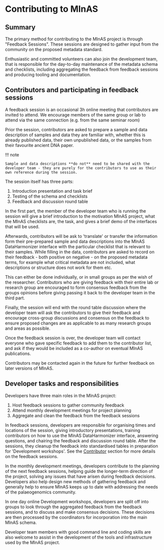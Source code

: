 # Contributing to MInAS

## Summary

The primary method for contributing to the MInAS project is through "Feedback Sessions". These sessions are designed to gather input from the community on the proposed metadata standard.

Enthusiastic and committed volunteers can also join the development team, that is responsible for the day-to-day maintenance of the metadata schema and checklists, including aggregating the feedback from feedback sessions and producing tooling and documentation.

## Contributors and participating in feedback sessions

A feedback session is an occasional 3h online meeting that contributors are invited to attend.
We encourage members of the same group or lab to attend via the same connection (e.g. from the same seminar room)

Prior the session, contributors are asked to prepare a sample and data description of samples and data they are familiar with, whether this is already published data, their own unpublished data, or the samples from their favourite ancient DNA paper.

!!! note

    Sample and data descriptions **do not** need to be shared with the developer team - they are purely for the contributors to use as their own reference during the session.

The session itself has three parts:

1. Introduction presentation and task brief
2. Testing of the schema and checklists
3. Feedback and discussion round table

In the first part, the member of the developer team who is running the session will give a brief introduction to the motivation MInAS project, what the MInAS checklists are, the task, and gives a brief demo of the interfaces that will be used.

Afterwards, contributors will be ask to 'translate' or transfer the information form their pre-prepared sample and data descriptions into the MInAS DataHarmonizer interface with the particular checklist that is relevant to their samples. While filling in the data, contributors are asked to record on their feedback - both positive on negative - on the proposed metadata terms, for example what critical metadata are not included, what descriptions or structure does not work for them etc.

This can either be done individually, or in small groups as per the wish of the researcher.
Contributors who are giving feedback with their entire lab or research group are encouraged to form consensus feedback from the groups opinions before giving passing it back to the developer team in the third part.

Finally, the session will end with the round table discussion where the developer team will ask the contributors to give their feedback and encourage cross-group discussions and consensus on the feedback to ensure proposed changes are as applicable to as many research groups and areas as possible.

Once the feedback session is over, the developer team will contact everyone who gave specific feedback to add them to the contributor list, and ask if they would be included as a co-author on eventual MInAS publications.

Contributors may be contacted again in the future for further feedback on later versions of MInAS.

## Developer tasks and responsibilities

Developers have three main roles in the MInAS project:

1. Host feedback sessions to gather community feedback
2. Attend monthly development meetings for project planning
3. Aggregate and clean the feedback from the feedback sessions

In feedback sessions, developers are responsible for organising times and locations of the session, giving introductory presentations, training contributors on how to use the MInAS DataHarmonizer interface, answering questions, and chairing the feedback and discussion round table. After the sessions, they cleanup the feedback into standardised tables in preparation for 'Development workshops'. See the [Contributor](#contributor) section for more details on the feedback sessions.

In the monthly development meetings, developers contribute to the planning of the next feedback sessions, helping guide the longer-term direction of the project, solving any issues that have arisen during feedback decisions. Developers also help design new methods of gathering feedback and generally help to ensure MInAS keeps up to date with addressing the needs of the palaeogenomics community.

In one day online Development workshops, developers are split off into groups to look through the aggregated feedback from the feedback sessions, and to discuss and make consensus decisions. These decisions are then processed by the coordinators for incorporation into the main MInAS schema.

Developer team members with good command line and coding skills are also welcome to assist in the development of the tools and infrastructure used by the MInAS project.
